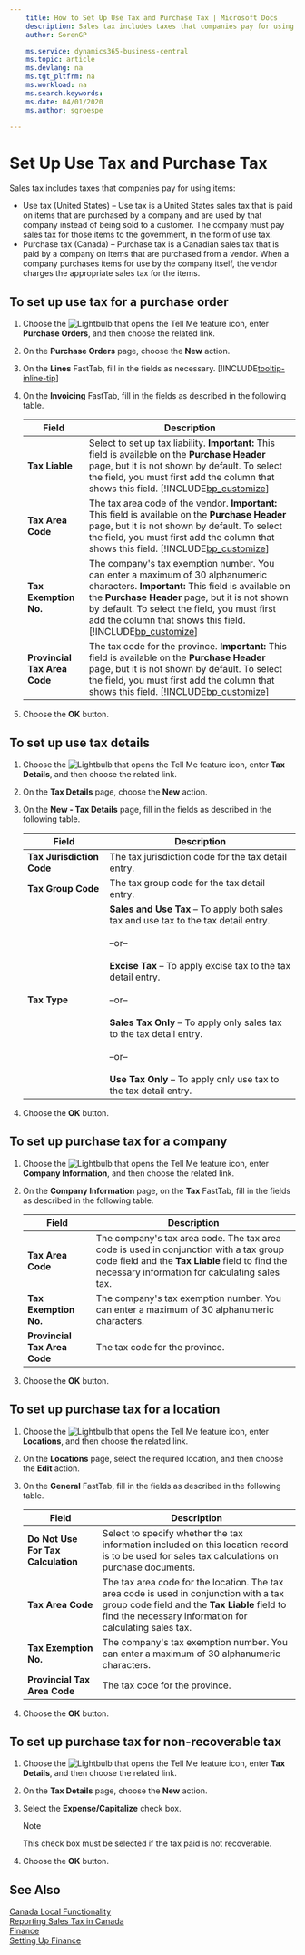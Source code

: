 ```yaml
---
    title: How to Set Up Use Tax and Purchase Tax | Microsoft Docs
    description: Sales tax includes taxes that companies pay for using items
    author: SorenGP

    ms.service: dynamics365-business-central
    ms.topic: article
    ms.devlang: na
    ms.tgt_pltfrm: na
    ms.workload: na
    ms.search.keywords:
    ms.date: 04/01/2020
    ms.author: sgroespe

---
```

# Set Up Use Tax and Purchase Tax
Sales tax includes taxes that companies pay for using items:  

- Use tax (United States) – Use tax is a United States sales tax that is paid on items that are purchased by a company and are used by that company instead of being sold to a customer. The company must pay sales tax for those items to the government, in the form of use tax.  
- Purchase tax (Canada) – Purchase tax is a Canadian sales tax that is paid by a company on items that are purchased from a vendor. When a company purchases items for use by the company itself, the vendor charges the appropriate sales tax for the items.  

## To set up use tax for a purchase order  
1.  Choose the ![Lightbulb that opens the Tell Me feature](../../media/ui-search/search_small.png "Tell me what you want to do") icon, enter **Purchase Orders**, and then choose the related link.  
2.  On the **Purchase Orders** page, choose the **New** action.  
3.  On the **Lines** FastTab, fill in the fields as necessary. [!INCLUDE[tooltip-inline-tip](../../includes/tooltip-inline-tip_md.md)]  
4.  On the **Invoicing** FastTab, fill in the fields as described in the following table.  

    |Field|Description|  
    |---------------------------------|---------------------------------------|  
    |**Tax Liable**|Select to set up tax liability. **Important:**  This field is available on the **Purchase Header** page, but it is not shown by default. To select the field, you must first add the column that shows this field. [!INCLUDE[bp_customize](../../includes/bp_customize_md.md)]|  
    |**Tax Area Code**|The tax area code of the vendor. **Important:**  This field is available on the **Purchase Header** page, but it is not shown by default. To select the field, you must first add the column that shows this field. [!INCLUDE[bp_customize](../../includes/bp_customize_md.md)]|  
    |**Tax Exemption No.**|The company's tax exemption number. You can enter a maximum of 30 alphanumeric characters. **Important:**  This field is available on the **Purchase Header** page, but it is not shown by default. To select the field, you must first add the column that shows this field. [!INCLUDE[bp_customize](../../includes/bp_customize_md.md)]|  
    |**Provincial Tax Area Code**|The tax code for the province. **Important:**  This field is available on the **Purchase Header** page, but it is not shown by default. To select the field, you must first add the column that shows this field. [!INCLUDE[bp_customize](../../includes/bp_customize_md.md)]|  
5.  Choose the **OK** button.  

## To set up use tax details  
1.  Choose the ![Lightbulb that opens the Tell Me feature](../../media/ui-search/search_small.png "Tell me what you want to do") icon, enter **Tax Details**, and then choose the related link.  
2.  On the **Tax Details** page, choose the **New** action.  
3.  On the **New - Tax Details** page, fill in the fields as described in the following table.  

    |Field|Description|  
    |---------------------------------|---------------------------------------|  
    |**Tax Jurisdiction Code**|The tax jurisdiction code for the tax detail entry.|  
    |**Tax Group Code**|The tax group code for the tax detail entry.|  
    |**Tax Type**|**Sales and Use Tax** – To apply both sales tax and use tax to the tax detail entry.<br /><br /> –or–<br /><br /> **Excise Tax** – To apply excise tax to the tax detail entry.<br /><br /> –or–<br /><br /> **Sales Tax Only** – To apply only sales tax to the tax detail entry.<br /><br /> –or–<br /><br /> **Use Tax Only** – To apply only use tax to the tax detail entry.|  
4.  Choose the **OK** button.  

## To set up purchase tax for a company  
1.  Choose the ![Lightbulb that opens the Tell Me feature](../../media/ui-search/search_small.png "Tell me what you want to do") icon, enter **Company Information**, and then choose the related link.  
2.  On the **Company Information** page, on the **Tax** FastTab, fill in the fields as described in the following table.  

    |Field|Description|  
    |---------------------------------|---------------------------------------|  
    |**Tax Area Code**|The company's tax area code. The tax area code is used in conjunction with a tax group code field and the **Tax Liable** field to find the necessary information for calculating sales tax.|  
    |**Tax Exemption No.**|The company's tax exemption number. You can enter a maximum of 30 alphanumeric characters.|  
    |**Provincial Tax Area Code**|The tax code for the province.|  
3.  Choose the **OK** button.  

## To set up purchase tax for a location  
1.  Choose the ![Lightbulb that opens the Tell Me feature](../../media/ui-search/search_small.png "Tell me what you want to do") icon, enter **Locations**, and then choose the related link.  
2.  On the **Locations** page, select the required location, and then choose the **Edit** action.  
3.  On the **General** FastTab, fill in the fields as described in the following table.  

    |Field|Description|  
    |---------------------------------|---------------------------------------|  
    |**Do Not Use For Tax Calculation**|Select to specify whether the tax information included on this location record is to be used for sales tax calculations on purchase documents.|  
    |**Tax Area Code**|The tax area code for the location. The tax area code is used in conjunction with a tax group code field and the **Tax Liable** field to find the necessary information for calculating sales tax.|  
    |**Tax Exemption No.**|The company's tax exemption number. You can enter a maximum of 30 alphanumeric characters.|  
    |**Provincial Tax Area Code**|The tax code for the province.|  
4.  Choose the **OK** button.  

## To set up purchase tax for non-recoverable tax  
1.  Choose the ![Lightbulb that opens the Tell Me feature](../../media/ui-search/search_small.png "Tell me what you want to do") icon, enter **Tax Details**, and then choose the related link.  
2.  On the **Tax Details** page, choose the **New** action.  
3.  Select the **Expense/Capitalize** check box.  

    > [!NOTE]  
    >  This check box must be selected if the tax paid is not recoverable.  
4.  Choose the **OK** button.  

## See Also  
[Canada Local Functionality](canada-local-functionality.md)  
[Reporting Sales Tax in Canada](ca-sales-tax.md)  
[Finance](../../finance.md)  
[Setting Up Finance](../../finance.md)  
